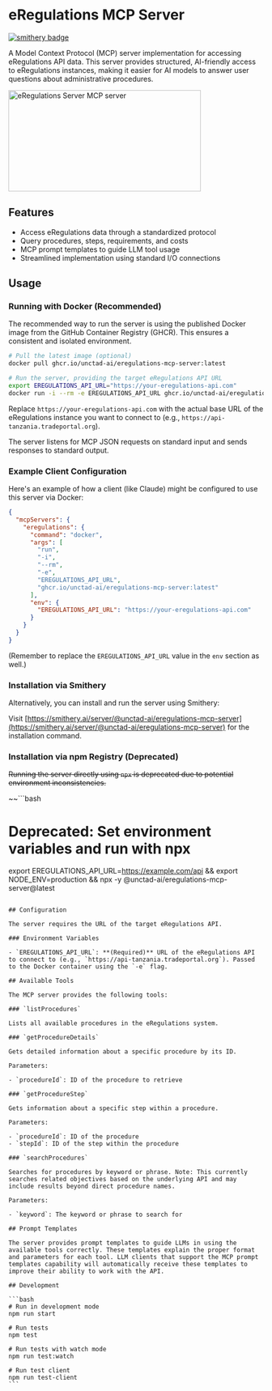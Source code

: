 # eRegulations MCP Server

[![smithery badge](https://smithery.ai/badge/@unctad-ai/eregulations-mcp-server)](https://smithery.ai/server/@unctad-ai/eregulations-mcp-server)

A Model Context Protocol (MCP) server implementation for accessing eRegulations API data. This server provides structured, AI-friendly access to eRegulations instances, making it easier for AI models to answer user questions about administrative procedures.

<a href="https://glama.ai/mcp/servers/@unctad-ai/eregulations-mcp-server">
  <img width="380" height="200" src="https://glama.ai/mcp/servers/@unctad-ai/eregulations-mcp-server/badge" alt="eRegulations Server MCP server" />
</a>

## Features

- Access eRegulations data through a standardized protocol
- Query procedures, steps, requirements, and costs
- MCP prompt templates to guide LLM tool usage
- Streamlined implementation using standard I/O connections

## Usage

### Running with Docker (Recommended)

The recommended way to run the server is using the published Docker image from the GitHub Container Registry (GHCR). This ensures a consistent and isolated environment.

```bash
# Pull the latest image (optional)
docker pull ghcr.io/unctad-ai/eregulations-mcp-server:latest

# Run the server, providing the target eRegulations API URL
export EREGULATIONS_API_URL="https://your-eregulations-api.com"
docker run -i --rm -e EREGULATIONS_API_URL ghcr.io/unctad-ai/eregulations-mcp-server
```

Replace `https://your-eregulations-api.com` with the actual base URL of the eRegulations instance you want to connect to (e.g., `https://api-tanzania.tradeportal.org`).

The server listens for MCP JSON requests on standard input and sends responses to standard output.

### Example Client Configuration

Here's an example of how a client (like Claude) might be configured to use this server via Docker:

```json
{
  "mcpServers": {
    "eregulations": {
      "command": "docker",
      "args": [
        "run",
        "-i",
        "--rm",
        "-e",
        "EREGULATIONS_API_URL",
        "ghcr.io/unctad-ai/eregulations-mcp-server:latest"
      ],
      "env": {
        "EREGULATIONS_API_URL": "https://your-eregulations-api.com"
      }
    }
  }
}
```

(Remember to replace the `EREGULATIONS_API_URL` value in the `env` section as well.)

### Installation via Smithery

Alternatively, you can install and run the server using Smithery:

Visit [https://smithery.ai/server/@unctad-ai/eregulations-mcp-server](https://smithery.ai/server/@unctad-ai/eregulations-mcp-server) for the installation command.

### Installation via npm Registry (Deprecated)

~~Running the server directly using `npx` is deprecated due to potential environment inconsistencies.~~

~~```bash

# Deprecated: Set environment variables and run with npx

export EREGULATIONS_API_URL=https://example.com/api && export NODE_ENV=production && npx -y @unctad-ai/eregulations-mcp-server@latest

````~~

## Configuration

The server requires the URL of the target eRegulations API.

### Environment Variables

- `EREGULATIONS_API_URL`: **(Required)** URL of the eRegulations API to connect to (e.g., `https://api-tanzania.tradeportal.org`). Passed to the Docker container using the `-e` flag.

## Available Tools

The MCP server provides the following tools:

### `listProcedures`

Lists all available procedures in the eRegulations system.

### `getProcedureDetails`

Gets detailed information about a specific procedure by its ID.

Parameters:

- `procedureId`: ID of the procedure to retrieve

### `getProcedureStep`

Gets information about a specific step within a procedure.

Parameters:

- `procedureId`: ID of the procedure
- `stepId`: ID of the step within the procedure

### `searchProcedures`

Searches for procedures by keyword or phrase. Note: This currently searches related objectives based on the underlying API and may include results beyond direct procedure names.

Parameters:

- `keyword`: The keyword or phrase to search for

## Prompt Templates

The server provides prompt templates to guide LLMs in using the available tools correctly. These templates explain the proper format and parameters for each tool. LLM clients that support the MCP prompt templates capability will automatically receive these templates to improve their ability to work with the API.

## Development

```bash
# Run in development mode
npm run start

# Run tests
npm test

# Run tests with watch mode
npm run test:watch

# Run test client
npm run test-client
```